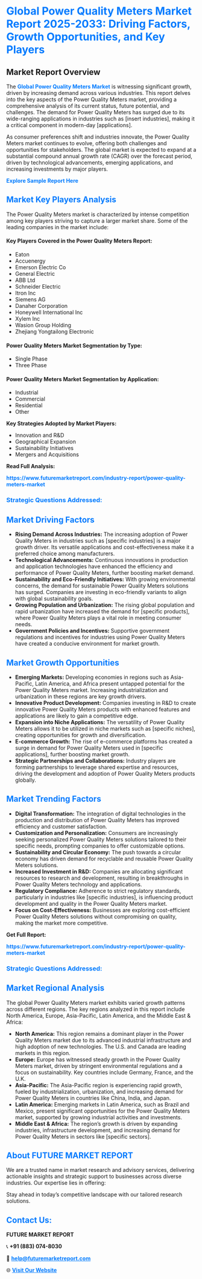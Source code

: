 <h1 style="color: #007BFF;">Global Power Quality Meters Market Report 2025-2033: Driving Factors, Growth Opportunities, and Key Players</h1>

<section id="overview">
<h2>Market Report Overview</h2>
<p>The <a href="https://www.futuremarketreport.com/industry-report/power-quality-meters-market" style="color: #007BFF; text-decoration: none;"><strong>Global Power Quality Meters Market</strong></a> is witnessing significant growth, driven by increasing demand across various industries. This report delves into the key aspects of the Power Quality Meters market, providing a comprehensive analysis of its current status, future potential, and challenges. The demand for Power Quality Meters has surged due to its wide-ranging applications in industries such as [insert industries], making it a critical component in modern-day [applications].</p>
<p>As consumer preferences shift and industries innovate, the Power Quality Meters market continues to evolve, offering both challenges and opportunities for stakeholders. The global market is expected to expand at a substantial compound annual growth rate (CAGR) over the forecast period, driven by technological advancements, emerging applications, and increasing investments by major players.</p>
</section>

<section id="overview">
<p><a href="https://www.futuremarketreport.com/request-sample/reportId=76877" style="color: #007BFF; text-decoration: none;"><strong>Explore Sample Report Here</strong></a></p>
</section>

<section id="key-players">
<h2 style="color: #007BFF;">Market Key Players Analysis</h2>
<p>The Power Quality Meters market is characterized by intense competition among key players striving to capture a larger market share. Some of the leading companies in the market include:</p>
<h4>Key Players Covered in the Power Quality Meters Report:</h4>
<ul><li>Eaton</li><li>Accuenergy</li><li>Emerson Electric Co</li><li>General Electric</li><li>ABB Ltd</li><li>Schneider Electric</li><li>Itron Inc</li><li>Siemens AG</li><li>Danaher Corporation</li><li>Honeywell International Inc</li><li>Xylem Inc</li><li>Wasion Group Holding</li><li>Zhejiang Yongtailong Electronic</li></ul>
<h4>Power Quality Meters Market Segmentation by Type:</h4>
<ul><li>Single Phase</li><li>Three Phase</li></ul>

<h4>Power Quality Meters Market Segmentation by Application:</h4>
<ul><li>Industrial</li><li>Commercial</li><li>Residential</li><li>Other</li></ul>
<p><strong>Key Strategies Adopted by Market Players:</strong></p>
<ul>
<li>Innovation and R&D</li>
<li>Geographical Expansion</li>
<li>Sustainability Initiatives</li>
<li>Mergers and Acquisitions</li>
</ul>
</section>

<section>
<p><strong>Read Full Analysis: </strong></p><a href="https://www.futuremarketreport.com/industry-report/power-quality-meters-market" style="color: #007BFF; text-decoration: none;"><strong>https://www.futuremarketreport.com/industry-report/power-quality-meters-market</strong></a>
<h3 style="color: #007BFF;">Strategic Questions Addressed:</h3>
</section>

<section id="driving-factors">
<h2 style="color: #007BFF;">Market Driving Factors</h2>
<ul>
<li><strong>Rising Demand Across Industries:</strong> The increasing adoption of Power Quality Meters in industries such as [specific industries] is a major growth driver. Its versatile applications and cost-effectiveness make it a preferred choice among manufacturers.</li>
<li><strong>Technological Advancements:</strong> Continuous innovations in production and application technologies have enhanced the efficiency and performance of Power Quality Meters, further boosting market demand.</li>
<li><strong>Sustainability and Eco-Friendly Initiatives:</strong> With growing environmental concerns, the demand for sustainable Power Quality Meters solutions has surged. Companies are investing in eco-friendly variants to align with global sustainability goals.</li>
<li><strong>Growing Population and Urbanization:</strong> The rising global population and rapid urbanization have increased the demand for [specific products], where Power Quality Meters plays a vital role in meeting consumer needs.</li>
<li><strong>Government Policies and Incentives:</strong> Supportive government regulations and incentives for industries using Power Quality Meters have created a conducive environment for market growth.</li>
</ul>
</section>

<section id="growth-opportunities">
<h2 style="color: #007BFF;">Market Growth Opportunities</h2>
<ul>
<li><strong>Emerging Markets:</strong> Developing economies in regions such as Asia-Pacific, Latin America, and Africa present untapped potential for the Power Quality Meters market. Increasing industrialization and urbanization in these regions are key growth drivers.</li>
<li><strong>Innovative Product Development:</strong> Companies investing in R&D to create innovative Power Quality Meters products with enhanced features and applications are likely to gain a competitive edge.</li>
<li><strong>Expansion into Niche Applications:</strong> The versatility of Power Quality Meters allows it to be utilized in niche markets such as [specific niches], creating opportunities for growth and diversification.</li>
<li><strong>E-commerce Growth:</strong> The rise of e-commerce platforms has created a surge in demand for Power Quality Meters used in [specific applications], further boosting market growth.</li>
<li><strong>Strategic Partnerships and Collaborations:</strong> Industry players are forming partnerships to leverage shared expertise and resources, driving the development and adoption of Power Quality Meters products globally.</li>
</ul>
</section>

<section id="trending-factors">
<h2 style="color: #007BFF;">Market Trending Factors</h2>
<ul>
<li><strong>Digital Transformation:</strong> The integration of digital technologies in the production and distribution of Power Quality Meters has improved efficiency and customer satisfaction.</li>
<li><strong>Customization and Personalization:</strong> Consumers are increasingly seeking personalized Power Quality Meters solutions tailored to their specific needs, prompting companies to offer customizable options.</li>
<li><strong>Sustainability and Circular Economy:</strong> The push towards a circular economy has driven demand for recyclable and reusable Power Quality Meters solutions.</li>
<li><strong>Increased Investment in R&D:</strong> Companies are allocating significant resources to research and development, resulting in breakthroughs in Power Quality Meters technology and applications.</li>
<li><strong>Regulatory Compliance:</strong> Adherence to strict regulatory standards, particularly in industries like [specific industries], is influencing product development and quality in the Power Quality Meters market.</li>
<li><strong>Focus on Cost-Effectiveness:</strong> Businesses are exploring cost-efficient Power Quality Meters solutions without compromising on quality, making the market more competitive.</li>
</ul>
</section>

<section>
<p><strong>Get Full Report: </strong></p><a href="https://www.futuremarketreport.com/industry-report/power-quality-meters-market" style="color: #007BFF; text-decoration: none;"><strong>https://www.futuremarketreport.com/industry-report/power-quality-meters-market</strong></a>
<h3 style="color: #007BFF;">Strategic Questions Addressed:</h3>
</section>


<section id="regional-analysis">
<h2 style="color: #007BFF;">Market Regional Analysis</h2>
<p>The global Power Quality Meters market exhibits varied growth patterns across different regions. The key regions analyzed in this report include North America, Europe, Asia-Pacific, Latin America, and the Middle East & Africa:</p>
<ul>
<li><strong>North America:</strong> This region remains a dominant player in the Power Quality Meters market due to its advanced industrial infrastructure and high adoption of new technologies. The U.S. and Canada are leading markets in this region.</li>
<li><strong>Europe:</strong> Europe has witnessed steady growth in the Power Quality Meters market, driven by stringent environmental regulations and a focus on sustainability. Key countries include Germany, France, and the U.K.</li>
<li><strong>Asia-Pacific:</strong> The Asia-Pacific region is experiencing rapid growth, fueled by industrialization, urbanization, and increasing demand for Power Quality Meters in countries like China, India, and Japan.</li>
<li><strong>Latin America:</strong> Emerging markets in Latin America, such as Brazil and Mexico, present significant opportunities for the Power Quality Meters market, supported by growing industrial activities and investments.</li>
<li><strong>Middle East & Africa:</strong> The region’s growth is driven by expanding industries, infrastructure development, and increasing demand for Power Quality Meters in sectors like [specific sectors].</li>
</ul>
</section>

<footer>
<h2 style="color: #007BFF;">About FUTURE MARKET REPORT</h2>
<p>We are a trusted name in market research and advisory services, delivering actionable insights and strategic support to businesses across diverse industries. Our expertise lies in offering:</p>

<p>Stay ahead in today’s competitive landscape with our tailored research solutions.</p>

<h2 style="color: #007BFF;">Contact Us:</h2>
<p><strong>FUTURE MARKET REPORT</strong></p>
<p>📞 <strong>+91 (883) 074-8030</strong></p>
<p>📧 <strong><a href="mailto:help@futuremarketreport.com" style="color: #007BFF;">help@futuremarketreport.com</a></strong></p>
<p>🌐 <strong><a href="https://www.futuremarketreport.com/" style="color: #007BFF;">Visit Our Website</a></strong></p>
</footer>